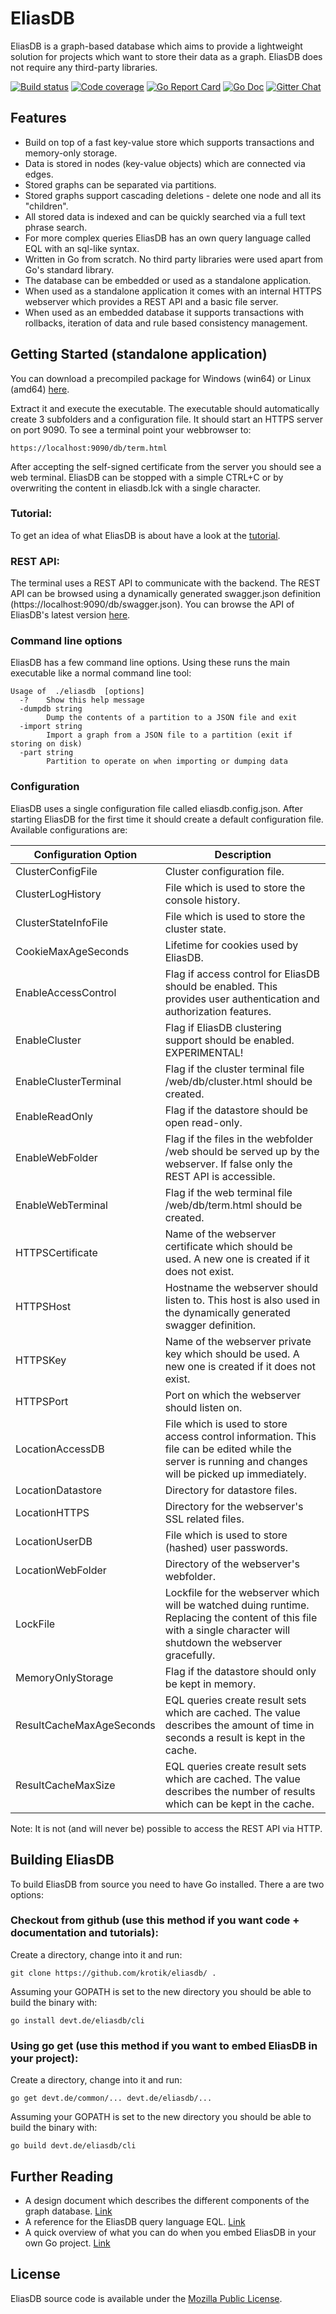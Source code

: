EliasDB
=======
EliasDB is a graph-based database which aims to provide a lightweight solution for projects which want to store their data as a graph. EliasDB does not require any third-party libraries.

<p>
<a href="https://devt.de/build_status.html"><img src="https://devt.de/nightly/build.eliasdb.svg" alt="Build status"></a>
<a href="https://devt.de/nightly/test.eliasdb.html"><img src="https://devt.de/nightly/test.eliasdb.svg" alt="Code coverage"></a>
<a href="https://goreportcard.com/report/github.com/krotik/eliasdb">
<img src="https://goreportcard.com/badge/github.com/krotik/eliasdb?style=flat-square" alt="Go Report Card"></a>
<a href="http://devt.de/docs/pkg/devt.de/eliasdb/">
<img src="https://devt.de/nightly/godoc_badge.svg" alt="Go Doc"></a>
<a href="https://gitter.im/eliasdb/Lobby">
<img src="https://badges.gitter.im/gitterHQ/gitter.svg" alt="Gitter Chat"></a>
</p>

Features
--------
- Build on top of a fast key-value store which supports transactions and memory-only storage.
- Data is stored in nodes (key-value objects) which are connected via edges.
- Stored graphs can be separated via partitions.
- Stored graphs support cascading deletions - delete one node and all its "children".
- All stored data is indexed and can be quickly searched via a full text phrase search.
- For more complex queries EliasDB has an own query language called EQL with an sql-like syntax.
- Written in Go from scratch. No third party libraries were used apart from Go's standard library.
- The database can be embedded or used as a standalone application.
- When used as a standalone application it comes with an internal HTTPS webserver which
  provides a REST API and a basic file server.
- When used as an embedded database it supports transactions with rollbacks, iteration of data
  and rule based consistency management.

Getting Started (standalone application)
----------------------------------------
You can download a precompiled package for Windows (win64) or Linux (amd64) [here](https://devt.de/build_status.html).

Extract it and execute the executable. The executable should automatically create 3 subfolders and a configuration file. It should start an HTTPS server on port 9090. To see a terminal point your webbrowser to:
```
https://localhost:9090/db/term.html
```
After accepting the self-signed certificate from the server you should see a web terminal. EliasDB can be stopped with a simple CTRL+C or by overwriting the content in eliasdb.lck with a single character.

### Tutorial:

To get an idea of what EliasDB is about have a look at the [tutorial](/examples/tutorial/doc/tutorial.md).

### REST API:

The terminal uses a REST API to communicate with the backend. The REST API can be browsed using a dynamically generated swagger.json definition (https://localhost:9090/db/swagger.json). You can browse the API of EliasDB's latest version [here](http://petstore.swagger.io/?url=https://raw.githubusercontent.com/krotik/eliasdb/master/doc/swagger.json#/default).

### Command line options
EliasDB has a few command line options. Using these runs the main executable like a normal command line tool: 
```
Usage of  ./eliasdb  [options]
  -?	Show this help message
  -dumpdb string
    	Dump the contents of a partition to a JSON file and exit
  -import string
    	Import a graph from a JSON file to a partition (exit if storing on disk)
  -part string
    	Partition to operate on when importing or dumping data
```
### Configuration
EliasDB uses a single configuration file called eliasdb.config.json. After starting EliasDB for the first time it should create a default configuration file. Available configurations are:

| Configuration Option | Description |
| --- | --- |
| ClusterConfigFile | Cluster configuration file. |
| ClusterLogHistory | File which is used to store the console history. |
| ClusterStateInfoFile | File which is used to store the cluster state. |
| CookieMaxAgeSeconds | Lifetime for cookies used by EliasDB. |
| EnableAccessControl | Flag if access control for EliasDB should be enabled. This provides user authentication and authorization features. |
| EnableCluster | Flag if EliasDB clustering support should be enabled. EXPERIMENTAL! |
| EnableClusterTerminal | Flag if the cluster terminal file /web/db/cluster.html should be created. |
| EnableReadOnly | Flag if the datastore should be open read-only. |
| EnableWebFolder | Flag if the files in the webfolder /web should be served up by the webserver. If false only the REST API is accessible. |
| EnableWebTerminal | Flag if the web terminal file /web/db/term.html should be created. |
| HTTPSCertificate | Name of the webserver certificate which should be used. A new one is created if it does not exist. |
| HTTPSHost | Hostname the webserver should listen to. This host is also used in the dynamically generated swagger definition. |
| HTTPSKey | Name of the webserver private key which should be used. A new one is created if it does not exist. |
| HTTPSPort | Port on which the webserver should listen on. |
| LocationAccessDB | File which is used to store access control information. This file can be edited while the server is running and changes will be picked up immediately. |
| LocationDatastore | Directory for datastore files. |
| LocationHTTPS | Directory for the webserver's SSL related files. |
| LocationUserDB | File which is used to store (hashed) user passwords. |
| LocationWebFolder | Directory of the webserver's webfolder. |
| LockFile | Lockfile for the webserver which will be watched duing runtime. Replacing the content of this file with a single character will shutdown the webserver gracefully. |
| MemoryOnlyStorage | Flag if the datastore should only be kept in memory. |
| ResultCacheMaxAgeSeconds | EQL queries create result sets which are cached. The value describes the amount of time in seconds a result is kept in the cache. |
| ResultCacheMaxSize | EQL queries create result sets which are cached. The value describes the number of results which can be kept in the cache. |

Note: It is not (and will never be) possible to access the REST API via HTTP.

Building EliasDB
----------------
To build EliasDB from source you need to have Go installed. There a are two options:

### Checkout from github (use this method if you want code + documentation and tutorials):

Create a directory, change into it and run:
```
git clone https://github.com/krotik/eliasdb/ .
```

Assuming your GOPATH is set to the new directory you should be able to build the binary with:
```
go install devt.de/eliasdb/cli
```

### Using go get (use this method if you want to embed EliasDB in your project):

Create a directory, change into it and run:
```
go get devt.de/common/... devt.de/eliasdb/...
```

Assuming your GOPATH is set to the new directory you should be able to build the binary with:
```
go build devt.de/eliasdb/cli
```

Further Reading
---------------
- A design document which describes the different components of the graph database. [Link](/doc/elias_db_design.md)
- A reference for the EliasDB query language EQL. [Link](/doc/eql.md)
- A quick overview of what you can do when you embed EliasDB in your own Go project. [Link](/doc/embedding.md)

License
-------
EliasDB source code is available under the [Mozilla Public License](/LICENSE).
